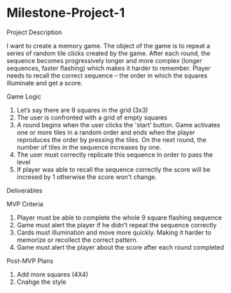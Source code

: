 # Milestone-Project-1

Project Description

I want to create a memory game. The object of the game is to repeat a series of random tile clicks created by the game. After each round, the sequence becomes progressively longer and more complex (longer sequences, faster flashing) which makes it harder to remember. Player needs to recall the correct sequence – the order in which the squares illuminate and get a score. 

Game Logic

1. Let’s say there are 9 squares in the grid (3x3)
2. The user is confronted with a grid of empty squares
3. A round begins when the user clicks the 'start' button. Game activates one or more tiles in a random order and ends when the player reproduces the order by pressing the tiles. On the next round, the number of tiles in the sequence increases by one.
4. The user must correctly replicate this sequence in order to pass the level
5. If player was able to recall the sequence correctly the score will be incresed by 1 otherwise the score won't change. 


Deliverables

MVP Criteria
1. Player must be able to complete the whole 9 square flashing sequence 
2. Game must alert the player if he didn't repeat the sequence correctly
3. Cards must illumination and move more quickly. Making it harder to memorize or recollect the correct pattern.
3. Game must alert the player about the score after each round completed




Post-MVP Plans

1. Add more squares (4X4)
2. Cnahge the style


